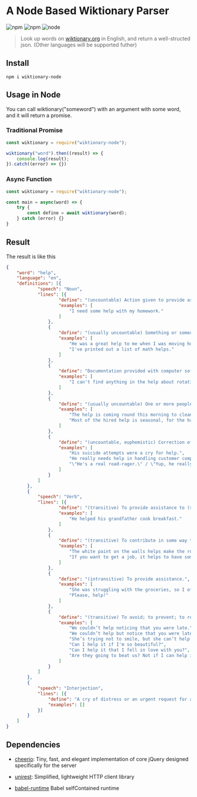 # A Node Based Wiktionary Parser 

![npm](https://img.shields.io/npm/v/wiktionary-node.svg?style=flat)
![npm](https://img.shields.io/npm/dw/wiktionary-node.svg)
![node](https://img.shields.io/node/v/koa.svg)

>  Look up words on [wiktionary.org](https://www.wiktionary.org/) in English, and return a well-structed json. (Other languages will be supported futher)

## Install

```
npm i wiktionary-node
```
## Usage in Node

You can call wiktionary("someword") with an argument with some word, and it will return a promise.

### Traditional Promise

```js
const wiktionary = require("wiktionary-node");

wiktionary("word").then((result) => {
    console.log(result);
}).catch((error) => {})
```
### Async Function

```js
const wiktionary = require("wiktionary-node");

const main = async(word) => {
    try {
        const define = await wiktionary(word);
    } catch (error) {}
}
```

## Result

The result is like this

```json
{
    "word": "help",
    "language": "en",
    "definitions": [{
            "speech": "Noun",
            "lines": [{
                    "define": "(uncountable) Action given to provide assistance; aid.",
                    "examples": [
                        "I need some help with my homework."
                    ]
                },
                {
                    "define": "(usually uncountable) Something or someone which provides assistance with a task.",
                    "examples": [
                        "He was a great help to me when I was moving house.",
                        "I've printed out a list of math helps."
                    ]
                },
                {
                    "define": "Documentation provided with computer software, etc. and accessed using the computer.",
                    "examples": [
                        "I can't find anything in the help about rotating an image."
                    ]
                },
                {
                    "define": "(usually uncountable) One or more people employed to help in the maintenance of a house or the operation of a farm or enterprise.",
                    "examples": [
                        "The help is coming round this morning to clean.",
                        "Most of the hired help is seasonal, for the harvest."
                    ]
                },
                {
                    "define": "(uncountable, euphemistic) Correction of deficits, as by psychological counseling or medication or social support or remedial training.",
                    "examples": [
                        "His suicide attempts were a cry for help.",
                        "He really needs help in handling customer complaints.",
                        "\"He's a real road-rager.\" / \"Yup, he really needs help, maybe anger management.\""
                    ]
                }
            ]
        },
        {
            "speech": "Verb",
            "lines": [{
                    "define": "(transitive) To provide assistance to (someone or something).",
                    "examples": [
                        "He helped his grandfather cook breakfast."
                    ]
                },
                {
                    "define": "(transitive) To contribute in some way to.",
                    "examples": [
                        "The white paint on the walls helps make the room look brighter.",
                        "If you want to get a job, it helps to have some prior experience."
                    ]
                },
                {
                    "define": "(intransitive) To provide assistance.",
                    "examples": [
                        "She was struggling with the groceries, so I offered to help.",
                        "Please, help!"
                    ]
                },
                {
                    "define": "(transitive) To avoid; to prevent; to refrain from; to restrain (oneself). Usually used in nonassertive contexts with can.",
                    "examples": [
                        "We couldn’t help noticing that you were late.",
                        "We couldn’t help but notice that you were late.",
                        "She’s trying not to smile, but she can’t help herself.",
                        "Can I help it if I'm so beautiful?",
                        "Can I help it that I fell in love with you?",
                        "Are they going to beat us? Not if I can help it!"
                    ]
                }
            ]
        },
        {
            "speech": "Interjection",
            "lines": [{
                "define": "A cry of distress or an urgent request for assistance",
                "examples": []
            }]
        }
    ]
}
```

## Dependencies

- [cheerio](https://github.com/cheeriojs/cheerio): Tiny, fast, and elegant implementation of core jQuery designed specifically for the server

- [unirest](https://github.com/Kong/unirest-nodejs): Simplified, lightweight HTTP client library

- [babel-runtime](https://www.npmjs.com/package/babel-runtime) Babel selfContained runtime

  ​